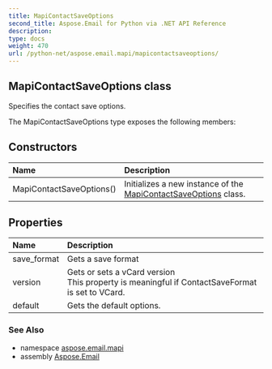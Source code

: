 ```yaml
---
title: MapiContactSaveOptions
second_title: Aspose.Email for Python via .NET API Reference
description: 
type: docs
weight: 470
url: /python-net/aspose.email.mapi/mapicontactsaveoptions/
---
```


## MapiContactSaveOptions class

Specifies the contact save options.

The MapiContactSaveOptions type exposes the following members:
## Constructors
| Name | Description |
| :- | :- |
|MapiContactSaveOptions()|Initializes a new instance of the [MapiContactSaveOptions](/email/python-net/aspose.email.mapi/mapicontactsaveoptions/) class.|
## Properties
| Name | Description |
| :- | :- |
|save_format|Gets a save format|
|version|Gets or sets a vCard version<br/>            This property is meaningful if ContactSaveFormat is set to VCard.|
|default|Gets the default options.|

### See Also

* namespace [aspose.email.mapi](/email/python-net/aspose.email.mapi/)
* assembly [Aspose.Email](/email/python-net/)

